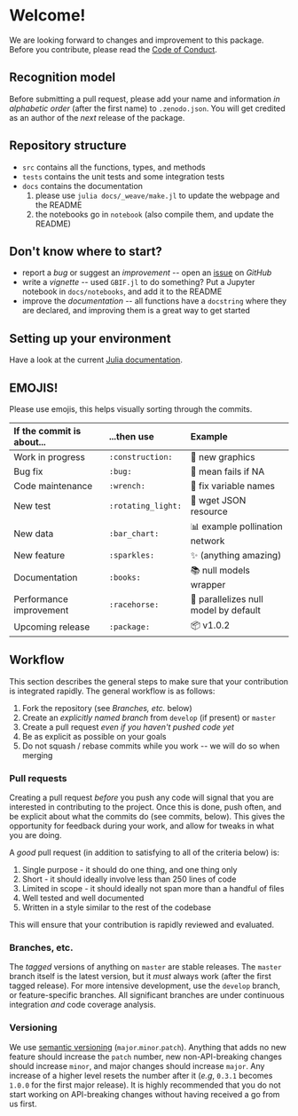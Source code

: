 # Welcome!

We are looking forward to changes and improvement to this package. Before you
contribute, please read the [Code of Conduct][CoC].

[CoC]: https://github.com/EcoJulia/GBIF.jl/blob/master/CODE_OF_CONDUCT.md

## Recognition model

Before submitting a pull request, please add your name and information *in
alphabetic order* (after the first name) to `.zenodo.json`. You will get
credited as an author of the *next* release of the package.

## Repository structure

- `src` contains all the functions, types, and methods
- `tests` contains the unit tests and some integration tests
- `docs` contains the documentation
  1. please use `julia docs/_weave/make.jl` to update the webpage and the README
  2. the notebooks go in `notebook` (also compile them, and update the README)

## Don't know where to start?

- report a *bug* or suggest an *improvement* -- open an [issue] on *GitHub*
- write a *vignette* -- used `GBIF.jl` to do something? Put a Jupyter notebook in `docs/notebooks`, and add it to the README
- improve the *documentation* -- all functions have a `docstring` where they are declared, and improving them is a great way to get started

[issue]: https://github.com/EcoJulia/GBIF.jl/issues

## Setting up your environment

Have a look at the current [Julia documentation][pkgdoc].

[pkgdoc]: https://docs.julialang.org/en/stable/manual/packages/#Making-changes-to-an-existing-package-1

## EMOJIS!

Please use emojis, this helps visually sorting through the commits.

| If the commit is about... | ...then use        | Example                                        |
|:--------------------------|:-------------------|:-----------------------------------------------|
| Work in progress          | `:construction:`   | :construction: new graphics                    |
| Bug fix                   | `:bug:`            | :bug: mean fails if NA                         |
| Code maintenance          | `:wrench:`         | :wrench: fix variable names                    |
| New test                  | `:rotating_light:` | :rotating_light: wget JSON resource            |
| New data                  | `:bar_chart:`      | :bar_chart: example pollination network        |
| New feature               | `:sparkles:`       | :sparkles: (anything amazing)                  |
| Documentation             | `:books:`          | :books: null models wrapper                    |
| Performance improvement   | `:racehorse:`      | :racehorse: parallelizes null model by default |
| Upcoming release          | `:package:`        | :package: v1.0.2                               |

## Workflow

This section describes the general steps to make sure that your contribution is
integrated rapidly. The general workflow is as follows:

1. Fork the repository (see *Branches, etc.* below)
2. Create an *explicitly named branch* from `develop` (if present) or `master`
3. Create a pull request *even if you haven't pushed code yet*
4. Be as explicit as possible on your goals
5. Do not squash / rebase commits while you work -- we will do so when merging

### Pull requests

Creating a pull request *before* you push any code will signal that you are
interested in contributing to the project. Once this is done, push often, and be
explicit about what the commits do (see commits, below). This gives the
opportunity for feedback during your work, and allow for tweaks in what you are
doing.

A *good* pull request (in addition to satisfying to all of the criteria below)
is:

1. Single purpose - it should do one thing, and one thing only
2. Short - it should ideally involve less than 250 lines of code
3. Limited in scope - it should ideally not span more than a handful of files
4. Well tested and well documented
5. Written in a style similar to the rest of the codebase

This will ensure that your contribution is rapidly reviewed and evaluated.

### Branches, etc.

The *tagged* versions of anything on `master` are stable releases. The `master`
branch itself is the latest version, but it *must* always work (after the first
tagged release). For more intensive development, use the `develop` branch, or
feature-specific branches. All significant branches are under continuous
integration *and* code coverage analysis.

### Versioning

We use [semantic versioning][sv] (`major`.`minor`.`patch`). Anything that adds
no new feature should increase the `patch` number, new non-API-breaking changes
should increase `minor`, and major changes should increase `major`. Any increase
of a higher level resets the number after it (*e.g*, `0.3.1` becomes `1.0.0` for
the first major release). It is highly recommended that you do not start working
on API-breaking changes without having received a go from us first.

[sv]: http://semver.org/

